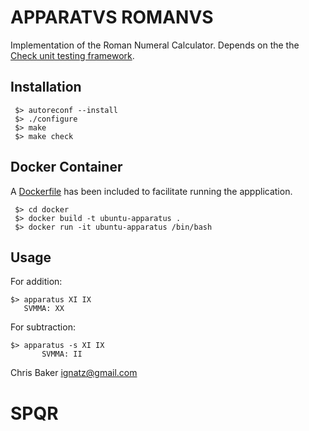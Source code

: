 # APPARATVS ROMANVS

Implementation of the Roman Numeral Calculator. Depends on the the [Check unit testing framework](https://libcheck.github.io/check/).

## Installation

     $> autoreconf --install
     $> ./configure
     $> make
     $> make check

## Docker Container

 A [Dockerfile](https://www.docker.com/) has been included to facilitate running the appplication.

     $> cd docker
     $> docker build -t ubuntu-apparatus .
     $> docker run -it ubuntu-apparatus /bin/bash

## Usage

For addition:

    $> apparatus XI IX
       SVMMA: XX

For subtraction:

    $> apparatus -s XI IX
           SVMMA: II

Chris Baker <ignatz@gmail.com>

# SPQR
